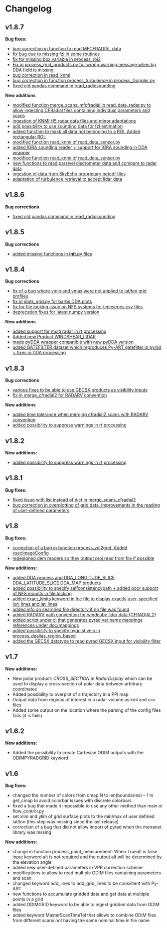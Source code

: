 # Changelog

## v1.8.7
**Bug fixes:**
- [bug correction in function to read MFCFRADIAL data](https://github.com/MeteoSwiss/pyrad/commit/dfacd71c301d3ee37e7c6c002b2b54bc347a2480)
- [fix bug due to missing fzl in some routines](https://github.com/MeteoSwiss/pyrad/commit/02aae44c72d5bb7c2e140a68504c8e00066309d0)
- [fix for missing box variable in process_roi2](https://github.com/MeteoSwiss/pyrad/commit/997db1f956aad6e348f1d92ae75882e7296fc22f)
- [Fix in process_grid_products.py for wrong warning message when bg DDA field is missing](https://github.com/MeteoSwiss/pyrad/commit/a8ee6c7d96da3932724f5e5775482ca5289f326d)
- [bug correction in read_knmi](https://github.com/MeteoSwiss/pyrad/commit/af5a2e2acfb7f6f4e0fd76f643860f04a55acb80)
- [bug correction in function process_turbulence in process_Doppler.py](https://github.com/MeteoSwiss/pyrad/commit/ed44ae9fa062df8a8c868c10abdf8081590c5d24)
- [fixed old pandas command in read_radiosounding](https://github.com/MeteoSwiss/pyrad/commit/a3ef19b556994bf1e2b792e360e1eb2dfdbd7908)

**New additions**
- [modified function merge_scans_mfcfradial in read_data_radar.py to allow ingesting CFRadial files containing individual parameters and scans](https://github.com/MeteoSwiss/pyrad/commit/3050ffe8590206c4fb7776cfcd10fc497449bb3b)
- [ingestion of KNMI H5 radar data files and minor adaptations](https://github.com/MeteoSwiss/pyrad/commit/ad8bba2367479ed54d2b4f84aafda34dcf42e62a)
- [add possibility to use sounding data for fzl estimation](https://github.com/MeteoSwiss/pyrad/commit/59311182cabd0a79352964b7547a75ec8374d733)
- [added function to mask all data not belonging to a ROI. Added rectangular ROI.](https://github.com/MeteoSwiss/pyrad/commit/2555e68ac7c3e67ab468dff0a243fd9e11c89232)
- [modified function read_knmi of read_data_sensor.py](https://github.com/MeteoSwiss/pyrad/commit/4f43bf9051bdfd082d1b11299b8866cb5a2d98e3)
- [added IGRA sounding reader + support for IGRA sounding in DDA wrapper](https://github.com/MeteoSwiss/pyrad/commit/fe98f900d30b67c3e9d50fa277f34428079e46c5)
- [modified function read_knmi of read_data_sensor.py](https://github.com/MeteoSwiss/pyrad/commit/4f43bf9051bdfd082d1b11299b8866cb5a2d98e3)
- [new functions to read parsivel disdrometer data and compare to radar data](https://github.com/MeteoSwiss/pyrad/commit/28bb465287017ca28e9f146df4aa8c83cad5bb50)
- [ingestion of data from SkyEcho proprietary netcdf files](https://github.com/MeteoSwiss/pyrad/commit/45d3cb2873d72f2cb1fa6e25449dcf98176b7c30)
- [adaptation of turbulence retrieval to accept lidar data](https://github.com/MeteoSwiss/pyrad/commit/76673e0837f8c323c32e365361c064a666397d15)

## v1.8.6

**Bug corrections**

- [fixed old pandas command in read_radiosounding](https://github.com/MeteoSwiss/pyrad/commit/a3ef19b556994bf1e2b792e360e1eb2dfdbd7908)

## v1.8.5

**Bug corrections**

- [added missing functions in __init__.py files](https://github.com/MeteoSwiss/pyrad/commit/b8404ca22550e331495e520446ebb0e61959ca76)

## v1.8.4

**Bug corrections**

- [fix of a bug where vmin and vmax were not applied to lat/lon grid profiles](https://github.com/MeteoSwiss/pyrad/commit/31cc9d2a3dd915a3dbe05f9aade9f7f5dbc50ecb) 
- [ fix in plots_grid.py for barbs DDA plots](https://github.com/MeteoSwiss/pyrad/commit/44bd2310fe683541d34f32c0762c9633203df73a)
- [fix for file locking issue on NFS systems for timeseries csv files](https://github.com/MeteoSwiss/pyrad/commit/95cd7e19059b4b6eb85cf67fb45287808e229fa8)
- [deprecation fixes for latest numpy version](https://github.com/MeteoSwiss/pyrad/commit/e5865f3f05c96762e8f0917018e12e7644e380dd)

**New additions**

- [added support for multi radar in rt processing](https://github.com/MeteoSwiss/pyrad/commit/861bb8b015d9417767216980450b779c1f909643)
- [Added new Product WINDSHEAR_LIDAR](https://github.com/MeteoSwiss/pyrad/commit/93745298fc42afa2c2c88d78af4a673cb5aa61b2)
- [made pyDDA wrapper compatible with new pyDDA version](https://github.com/MeteoSwiss/pyrad/commit/e1bac0f0b07f2b7e7e0f11a2e6f0acce22c6ce3d)
- [added GATEFILTER dataset which reproduces Py-ART gatefilter in pyrad + fixes in DDA processing](https://github.com/MeteoSwiss/pyrad/commit/90641235e496fe6bf3928f9502e1cb9d24c2054f)

## v1.8.3

**Bug corrections**

- [various fixes to be able to use GECSX products as visibility inputs](https://github.com/MeteoSwiss/pyrad/commit/ef4b0fbd99d1dadffff1f8f96aabd8dae2ec46ff)
- [fix in merge_cfradial2 for RADARV convention](https://github.com/MeteoSwiss/pyrad/commit/a540c0133246e6385c7919d2545ecf3c30f8a527)

**New additions**

- [added time tolerance when merging cfradial2 scans with RADARV convention](https://github.com/MeteoSwiss/pyrad/commit/3b60e3129cf100ae72e3854fbba4efd2d547bc54)
- [added possibility to suppress warnings in rt processing](https://github.com/MeteoSwiss/pyrad/commit/e48ef9e9e959ad0ae13699fe84ed4f264e48f7d6)

## v1.8.2

**New additions:**

- [added possibility to suppress warnings in rt processing](https://github.com/MeteoSwiss/pyrad/commit/e48ef9e9e959ad0ae13699fe84ed4f264e48f7d6)

## v1.8.1

**Bug fixes:**

- [fixed issue with list instead of dict in merge_scans_cfradial2](https://github.com/MeteoSwiss/pyrad/commit/a1155f0dbf3cf2d7eeae72014fd7d0312d6968fc)
- [bug correction in overplotting of grid data. Improvements in the reading of user-defined parameters](https://github.com/MeteoSwiss/pyrad/commit/cadff8eed43b9b4d77d9e5fa45343cf1da305313)

## v1.8

**Bug fixes:**
 - [correction of a bug in function process_vol2grid. Added xsecImageConfig](https://github.com/MeteoSwiss/pyrad/commit/e7eaac19f03d4e3ff6bb6fc7bf4afefb3a0250aa)
- [redesigned dem readers so they output proj read from file if possible](https://github.com/MeteoSwiss/pyrad/commit/6b3f78df7d4b68f74dbc06a6ec472b4e4233c2e3)


**New additions:**
- [added DDA process and DDA_LONGITUDE_SLICE DDA_LATITUDE_SLICE DDA_MAP products](https://github.com/MeteoSwiss/pyrad/commit/5bbb84d9f752a8466ce450bc9cc378366cad8e93) 
- [added possibility to specify selfconsistencypath + added poor support of NFS mounts in file locking](https://github.com/MeteoSwiss/pyrad/commit/f05f3d7a9772383c5bf8ba7edda8372239267c15) 
- [added exact_limits keyword in loc file to display exactly user-specified lon_lines and lat_lines](https://github.com/MeteoSwiss/pyrad/commit/1bd4b4789193894456a2b2c14a62b53ecc5cdbe7) 
- [added info on searched file directory if no file was found](https://github.com/MeteoSwiss/pyrad/commit/ce67680ee9faee6b466e16d95382543e42ff0285)
- [added RADARV path convention for windcube lidar data (CFRADIAL2)](https://github.com/MeteoSwiss/pyrad/commit/052ea9a228a44b9a7f7e48e364083264ff4e8808)
- [added script under ci that generates pyrad var name mappings references under doc/mappings](https://github.com/MeteoSwiss/pyrad/commit/837c2622da247ddd75aadab9bdf948afb01423c3) 
- [added possibility to specify nyquist velo in process_dealias_region_based](https://github.com/MeteoSwiss/pyrad/commit/522ab3e056b5891846da1827a0337efbc025d807) 
- [added the GECSX datatype to read pyrad GECSX input for visibility filter](https://github.com/MeteoSwiss/pyrad/commit/6fa2d8fd4c028dea0bc1eb6d8bef85a7a164a1e8)

## v1.7

**New additions:**
-  New polar product: _CROSS_SECTION_ in _RadarDisplay_ which can be used to display a cross-section of polar data between arbitrary coordinates
- Added possibility to overplot of a trajectory in a PPI map
-  Output data from regions of interest in a radar volume as kml and csv files
- Added some output on the location where the parsing of the config files fails (it is fails)


## v1.6.2

**New additions:**

* Added the possibility to create Cartesian ODIM outputs with the ODIMPYRADGRID keyword

## v1.6

**Bug fixes:**
 - changed the number of colors from cmap.N to len(boundaries) – 1 in get_cmap to avoid colorbar issues with discrete colorbars
 - fixed a bug that made it impossible to use any other method than main in flow_control.py 
 - set xlim and ylim of grid surface plots to the min/max of user defined lat/lon (this step was missing since the last release)
  - correction of a bug that did not allow import of pyrad when the metranet library was mssing
 
**New additions:**
- change in function process_point_measurement: When Truealt is false input keyword alt is not required and the output alt will be determined by the elevation angle
 - added new user-defined parameters in VPR correction scheme
-  modifications to allow to read multiple ODIM files containing parameters and scan
-  changed keyword add_lines to add_grid_lines to be consistent with Py-ART
-  new functions to accumulate gridded data and get data at multiple points in a grid
- added ODIMGRID keyword to be able to ingest gridded data from ODIM files
- added keyword MasterScanTimeTol that allows to combine ODIM files from different scans not having the same nominal time in file name

